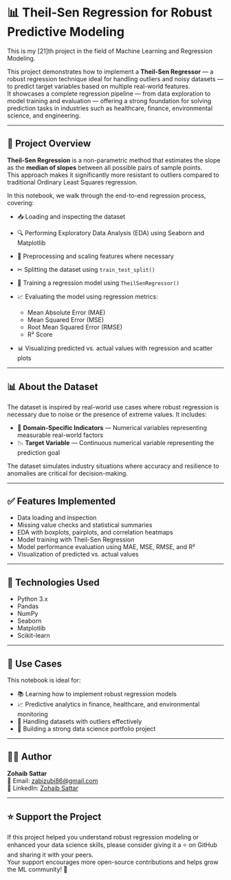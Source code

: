 # 📊 Theil-Sen Regression for Robust Predictive Modeling

This is my [21]th project in the field of Machine Learning and Regression Modeling.

This project demonstrates how to implement a **Theil-Sen Regressor** — a robust regression technique ideal for handling outliers and noisy datasets — to predict target variables based on multiple real-world features.  
It showcases a complete regression pipeline — from data exploration to model training and evaluation — offering a strong foundation for solving prediction tasks in industries such as healthcare, finance, environmental science, and engineering.

---

## 📘 Project Overview

**Theil-Sen Regression** is a non-parametric method that estimates the slope as the **median of slopes** between all possible pairs of sample points.  
This approach makes it significantly more resistant to outliers compared to traditional Ordinary Least Squares regression.

In this notebook, we walk through the end-to-end regression process, covering:

- 📥 Loading and inspecting the dataset  
- 🔍 Performing Exploratory Data Analysis (EDA) using Seaborn and Matplotlib  
- 🧼 Preprocessing and scaling features where necessary  
- ✂ Splitting the dataset using `train_test_split()`  
- 🧠 Training a regression model using `TheilSenRegressor()`  
- 📈 Evaluating the model using regression metrics:  
  - Mean Absolute Error (MAE)  
  - Mean Squared Error (MSE)  
  - Root Mean Squared Error (RMSE)  
  - R² Score  

- 📊 Visualizing predicted vs. actual values with regression and scatter plots  

---

## 📊 About the Dataset

The dataset is inspired by real-world use cases where robust regression is necessary due to noise or the presence of extreme values. It includes:

- 📢 **Domain-Specific Indicators** — Numerical variables representing measurable real-world factors  
- 📉 **Target Variable** — Continuous numerical variable representing the prediction goal  

The dataset simulates industry situations where accuracy and resilience to anomalies are critical for decision-making.

---

## ✅ Features Implemented

- Data loading and inspection  
- Missing value checks and statistical summaries  
- EDA with boxplots, pairplots, and correlation heatmaps  
- Model training with Theil-Sen Regression  
- Model performance evaluation using MAE, MSE, RMSE, and R²  
- Visualization of predicted vs. actual values  

---

## 🧪 Technologies Used

- Python 3.x  
- Pandas  
- NumPy  
- Seaborn  
- Matplotlib  
- Scikit-learn  

---

## 📂 Use Cases

This notebook is ideal for:

- 📚 Learning how to implement robust regression models  
- 📈 Predictive analytics in finance, healthcare, and environmental monitoring  
- 🧠 Handling datasets with outliers effectively  
- 🧳 Building a strong data science portfolio project  

---

## 👨‍💻 Author

**Zohaib Sattar**  
📧 Email: [zabizubi86@gmail.com](mailto:zabizubi86@gmail.com)  
🔗 LinkedIn: [Zohaib Sattar](https://www.linkedin.com/in/zohaib-sattar)  

---

## ⭐ Support the Project

If this project helped you understand robust regression modeling or enhanced your data science skills, please consider giving it a ⭐ on GitHub and sharing it with your peers.  
Your support encourages more open-source contributions and helps grow the ML community! 🚀

